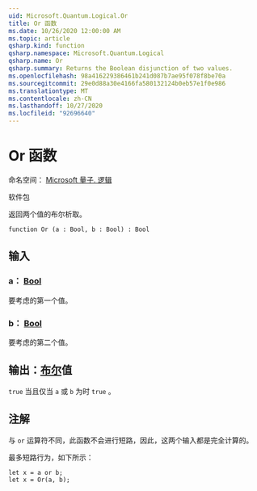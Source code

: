 ```yaml
---
uid: Microsoft.Quantum.Logical.Or
title: Or 函数
ms.date: 10/26/2020 12:00:00 AM
ms.topic: article
qsharp.kind: function
qsharp.namespace: Microsoft.Quantum.Logical
qsharp.name: Or
qsharp.summary: Returns the Boolean disjunction of two values.
ms.openlocfilehash: 98a416229386461b241d087b7ae95f078f8be70a
ms.sourcegitcommit: 29e0d88a30e4166fa580132124b0eb57e1f0e986
ms.translationtype: MT
ms.contentlocale: zh-CN
ms.lasthandoff: 10/27/2020
ms.locfileid: "92696640"
---
```

# <a name="or-function"></a>Or 函数

命名空间： [Microsoft 量子. 逻辑](xref:Microsoft.Quantum.Logical)

软件包 [](https://nuget.org/packages/)


返回两个值的布尔析取。

```qsharp
function Or (a : Bool, b : Bool) : Bool
```


## <a name="input"></a>输入

### <a name="a--bool"></a>a： [Bool](xref:microsoft.quantum.lang-ref.bool)

要考虑的第一个值。


### <a name="b--bool"></a>b： [Bool](xref:microsoft.quantum.lang-ref.bool)

要考虑的第二个值。



## <a name="output--bool"></a>输出：[布尔](xref:microsoft.quantum.lang-ref.bool)值

`true` 当且仅当 `a` 或 `b` 为时 `true` 。

## <a name="remarks"></a>注解

与 `or` 运算符不同，此函数不会进行短路，因此，这两个输入都是完全计算的。

最多短路行为，如下所示：

```Q#
let x = a or b;
let x = Or(a, b);
```